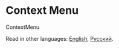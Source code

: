 # Context Menu

ContextMenu

Read in other languages: [English](README.md), [Русский](README.ru.md).

